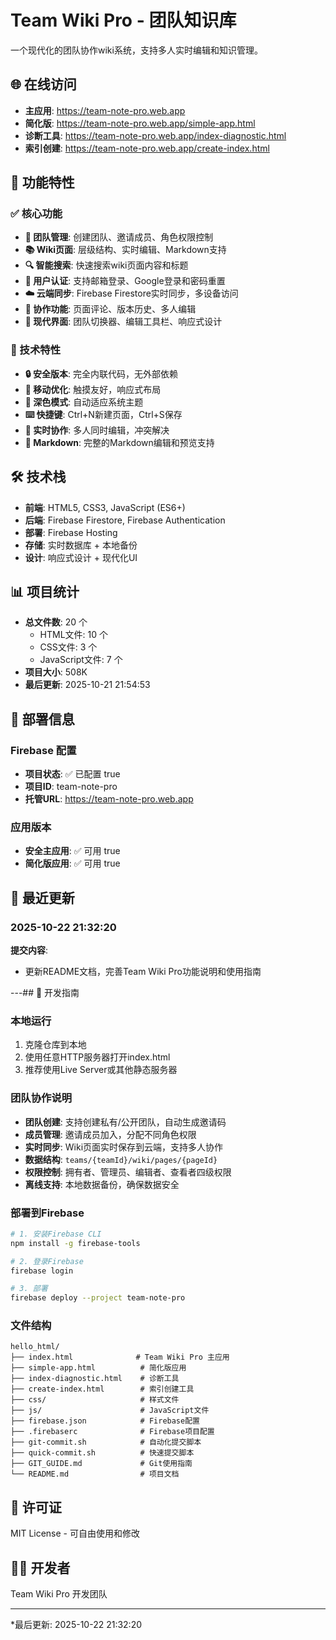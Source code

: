 # Team Wiki Pro - 团队知识库

一个现代化的团队协作wiki系统，支持多人实时编辑和知识管理。

## 🌐 在线访问

- **主应用**: https://team-note-pro.web.app
- **简化版**: https://team-note-pro.web.app/simple-app.html
- **诊断工具**: https://team-note-pro.web.app/index-diagnostic.html
- **索引创建**: https://team-note-pro.web.app/create-index.html

## 📱 功能特性

### ✅ 核心功能
- **👥 团队管理**: 创建团队、邀请成员、角色权限控制
- **📚 Wiki页面**: 层级结构、实时编辑、Markdown支持
- **🔍 智能搜索**: 快速搜索wiki页面内容和标题
- **🔐 用户认证**: 支持邮箱登录、Google登录和密码重置
- **☁️ 云端同步**: Firebase Firestore实时同步，多设备访问
- **💬 协作功能**: 页面评论、版本历史、多人编辑
- **🎨 现代界面**: 团队切换器、编辑工具栏、响应式设计

### 🔧 技术特性
- **🔒 安全版本**: 完全内联代码，无外部依赖
- **📱 移动优化**: 触摸友好，响应式布局
- **🌙 深色模式**: 自动适应系统主题
- **⌨️ 快捷键**: Ctrl+N新建页面，Ctrl+S保存
- **🔄 实时协作**: 多人同时编辑，冲突解决
- **📝 Markdown**: 完整的Markdown编辑和预览支持

## 🛠️ 技术栈

- **前端**: HTML5, CSS3, JavaScript (ES6+)
- **后端**: Firebase Firestore, Firebase Authentication
- **部署**: Firebase Hosting
- **存储**: 实时数据库 + 本地备份
- **设计**: 响应式设计 + 现代化UI

## 📊 项目统计

- **总文件数**: 20 个
  - HTML文件:       10 个
  - CSS文件:        3 个
  - JavaScript文件:        7 个
- **项目大小**: 508K
- **最后更新**: 2025-10-21 21:54:53

## 🚀 部署信息

### Firebase 配置
- **项目状态**: ✅ 已配置 true
- **项目ID**: team-note-pro
- **托管URL**: https://team-note-pro.web.app

### 应用版本
- **安全主应用**: ✅ 可用 true
- **简化版应用**: ✅ 可用 true

## 📝 最近更新

### 2025-10-22 21:32:20

**提交内容**:
- 更新README文档，完善Team Wiki Pro功能说明和使用指南

---## 🔧 开发指南

### 本地运行
1. 克隆仓库到本地
2. 使用任意HTTP服务器打开index.html
3. 推荐使用Live Server或其他静态服务器

### 团队协作说明
- **团队创建**: 支持创建私有/公开团队，自动生成邀请码
- **成员管理**: 邀请成员加入，分配不同角色权限
- **实时同步**: Wiki页面实时保存到云端，支持多人协作
- **数据结构**: `teams/{teamId}/wiki/pages/{pageId}`
- **权限控制**: 拥有者、管理员、编辑者、查看者四级权限
- **离线支持**: 本地数据备份，确保数据安全

### 部署到Firebase
```bash
# 1. 安装Firebase CLI
npm install -g firebase-tools

# 2. 登录Firebase
firebase login

# 3. 部署
firebase deploy --project team-note-pro
```

### 文件结构
```
hello_html/
├── index.html              # Team Wiki Pro 主应用
├── simple-app.html          # 简化版应用
├── index-diagnostic.html    # 诊断工具
├── create-index.html        # 索引创建工具
├── css/                     # 样式文件
├── js/                      # JavaScript文件
├── firebase.json            # Firebase配置
├── .firebaserc              # Firebase项目配置
├── git-commit.sh            # 自动化提交脚本
├── quick-commit.sh          # 快速提交脚本
├── GIT_GUIDE.md             # Git使用指南
└── README.md                # 项目文档
```

## 📄 许可证

MIT License - 可自由使用和修改

## 👨‍💻 开发者

Team Wiki Pro 开发团队

---

*最后更新: 2025-10-22 21:32:20
